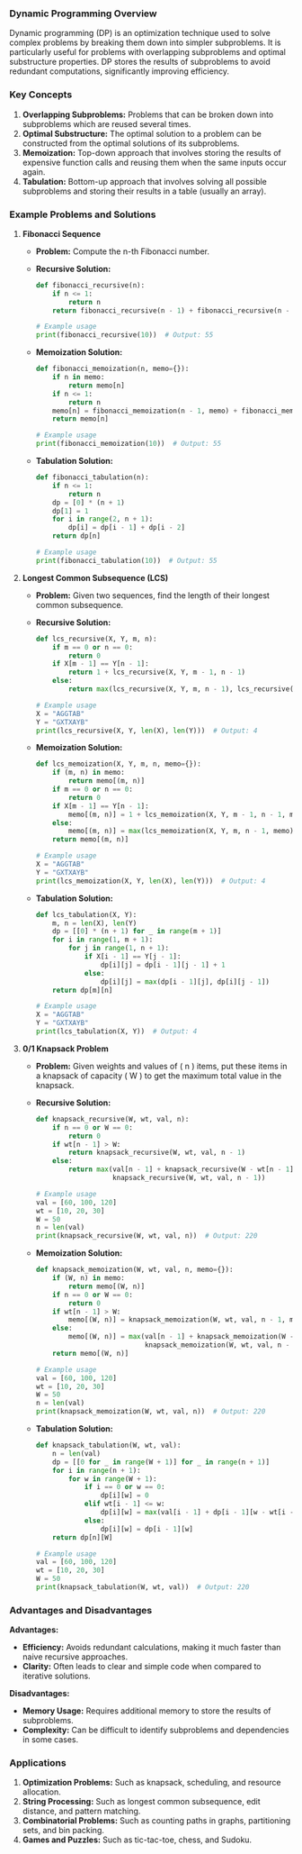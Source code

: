 ### Dynamic Programming Overview

Dynamic programming (DP) is an optimization technique used to solve complex problems by breaking them down into simpler subproblems. It is particularly useful for problems with overlapping subproblems and optimal substructure properties. DP stores the results of subproblems to avoid redundant computations, significantly improving efficiency.

### Key Concepts

1. **Overlapping Subproblems:** Problems that can be broken down into subproblems which are reused several times.
2. **Optimal Substructure:** The optimal solution to a problem can be constructed from the optimal solutions of its subproblems.
3. **Memoization:** Top-down approach that involves storing the results of expensive function calls and reusing them when the same inputs occur again.
4. **Tabulation:** Bottom-up approach that involves solving all possible subproblems and storing their results in a table (usually an array).

### Example Problems and Solutions

1. **Fibonacci Sequence**

   - **Problem:** Compute the n-th Fibonacci number.
   - **Recursive Solution:**
     ```python
     def fibonacci_recursive(n):
         if n <= 1:
             return n
         return fibonacci_recursive(n - 1) + fibonacci_recursive(n - 2)

     # Example usage
     print(fibonacci_recursive(10))  # Output: 55
     ```

   - **Memoization Solution:**
     ```python
     def fibonacci_memoization(n, memo={}):
         if n in memo:
             return memo[n]
         if n <= 1:
             return n
         memo[n] = fibonacci_memoization(n - 1, memo) + fibonacci_memoization(n - 2, memo)
         return memo[n]

     # Example usage
     print(fibonacci_memoization(10))  # Output: 55
     ```

   - **Tabulation Solution:**
     ```python
     def fibonacci_tabulation(n):
         if n <= 1:
             return n
         dp = [0] * (n + 1)
         dp[1] = 1
         for i in range(2, n + 1):
             dp[i] = dp[i - 1] + dp[i - 2]
         return dp[n]

     # Example usage
     print(fibonacci_tabulation(10))  # Output: 55
     ```

2. **Longest Common Subsequence (LCS)**

   - **Problem:** Given two sequences, find the length of their longest common subsequence.
   - **Recursive Solution:**
     ```python
     def lcs_recursive(X, Y, m, n):
         if m == 0 or n == 0:
             return 0
         if X[m - 1] == Y[n - 1]:
             return 1 + lcs_recursive(X, Y, m - 1, n - 1)
         else:
             return max(lcs_recursive(X, Y, m, n - 1), lcs_recursive(X, Y, m - 1, n))

     # Example usage
     X = "AGGTAB"
     Y = "GXTXAYB"
     print(lcs_recursive(X, Y, len(X), len(Y)))  # Output: 4
     ```

   - **Memoization Solution:**
     ```python
     def lcs_memoization(X, Y, m, n, memo={}):
         if (m, n) in memo:
             return memo[(m, n)]
         if m == 0 or n == 0:
             return 0
         if X[m - 1] == Y[n - 1]:
             memo[(m, n)] = 1 + lcs_memoization(X, Y, m - 1, n - 1, memo)
         else:
             memo[(m, n)] = max(lcs_memoization(X, Y, m, n - 1, memo), lcs_memoization(X, Y, m - 1, n, memo))
         return memo[(m, n)]

     # Example usage
     X = "AGGTAB"
     Y = "GXTXAYB"
     print(lcs_memoization(X, Y, len(X), len(Y)))  # Output: 4
     ```

   - **Tabulation Solution:**
     ```python
     def lcs_tabulation(X, Y):
         m, n = len(X), len(Y)
         dp = [[0] * (n + 1) for _ in range(m + 1)]
         for i in range(1, m + 1):
             for j in range(1, n + 1):
                 if X[i - 1] == Y[j - 1]:
                     dp[i][j] = dp[i - 1][j - 1] + 1
                 else:
                     dp[i][j] = max(dp[i - 1][j], dp[i][j - 1])
         return dp[m][n]

     # Example usage
     X = "AGGTAB"
     Y = "GXTXAYB"
     print(lcs_tabulation(X, Y))  # Output: 4
     ```

3. **0/1 Knapsack Problem**

   - **Problem:** Given weights and values of \( n \) items, put these items in a knapsack of capacity \( W \) to get the maximum total value in the knapsack.
   - **Recursive Solution:**
     ```python
     def knapsack_recursive(W, wt, val, n):
         if n == 0 or W == 0:
             return 0
         if wt[n - 1] > W:
             return knapsack_recursive(W, wt, val, n - 1)
         else:
             return max(val[n - 1] + knapsack_recursive(W - wt[n - 1], wt, val, n - 1),
                        knapsack_recursive(W, wt, val, n - 1))

     # Example usage
     val = [60, 100, 120]
     wt = [10, 20, 30]
     W = 50
     n = len(val)
     print(knapsack_recursive(W, wt, val, n))  # Output: 220
     ```

   - **Memoization Solution:**
     ```python
     def knapsack_memoization(W, wt, val, n, memo={}):
         if (W, n) in memo:
             return memo[(W, n)]
         if n == 0 or W == 0:
             return 0
         if wt[n - 1] > W:
             memo[(W, n)] = knapsack_memoization(W, wt, val, n - 1, memo)
         else:
             memo[(W, n)] = max(val[n - 1] + knapsack_memoization(W - wt[n - 1], wt, val, n - 1, memo),
                                knapsack_memoization(W, wt, val, n - 1, memo))
         return memo[(W, n)]

     # Example usage
     val = [60, 100, 120]
     wt = [10, 20, 30]
     W = 50
     n = len(val)
     print(knapsack_memoization(W, wt, val, n))  # Output: 220
     ```

   - **Tabulation Solution:**
     ```python
     def knapsack_tabulation(W, wt, val):
         n = len(val)
         dp = [[0 for _ in range(W + 1)] for _ in range(n + 1)]
         for i in range(n + 1):
             for w in range(W + 1):
                 if i == 0 or w == 0:
                     dp[i][w] = 0
                 elif wt[i - 1] <= w:
                     dp[i][w] = max(val[i - 1] + dp[i - 1][w - wt[i - 1]], dp[i - 1][w])
                 else:
                     dp[i][w] = dp[i - 1][w]
         return dp[n][W]

     # Example usage
     val = [60, 100, 120]
     wt = [10, 20, 30]
     W = 50
     print(knapsack_tabulation(W, wt, val))  # Output: 220
     ```

### Advantages and Disadvantages

**Advantages:**
- **Efficiency:** Avoids redundant calculations, making it much faster than naive recursive approaches.
- **Clarity:** Often leads to clear and simple code when compared to iterative solutions.

**Disadvantages:**
- **Memory Usage:** Requires additional memory to store the results of subproblems.
- **Complexity:** Can be difficult to identify subproblems and dependencies in some cases.

### Applications

1. **Optimization Problems:** Such as knapsack, scheduling, and resource allocation.
2. **String Processing:** Such as longest common subsequence, edit distance, and pattern matching.
3. **Combinatorial Problems:** Such as counting paths in graphs, partitioning sets, and bin packing.
4. **Games and Puzzles:** Such as tic-tac-toe, chess, and Sudoku.
